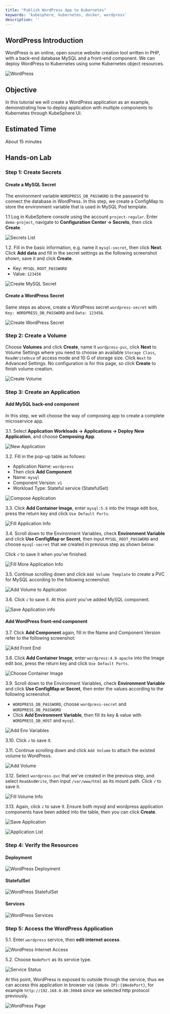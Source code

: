 ```yaml
---
title: "Publish WordPress App to Kubernetes"
keywords: 'kubesphere, kubernetes, docker, wordpress'
description: ''
---
```


## WordPress Introduction

WordPress is an online, open source website creation tool written in PHP, with a back-end database MySQL and a front-end component. We can deploy WordPress to Kubernetes using some Kubernetes object resources.

![WordPress](https://pek3b.qingstor.com/kubesphere-docs/png/20200105181908.png)

## Objective

In this tutorial we will create a WordPress application as an example, demonstrating how to deploy application with multiple components to Kubernetes through KubeSphere UI.

## Estimated Time

About 15 minutes

## Hands-on Lab

### Step 1: Create Secrets

#### Create a MySQL Secret

The environment variable `WORDPRESS_DB_PASSWORD` is the password to connect the database in WordPress. In this step, we create a ConfigMap to store the environment variable that is used in MySQL Pod template.

1.1 Log in KubeSphere console using the account `project-regular`. Enter `demo-project`, navigate to **Configuration Center → Secrets**, then click **Create**.

![Secrets List](https://pek3b.qingstor.com/kubesphere-docs/png/20200105182525.png)

1.2. Fill in the basic information, e.g. name it `mysql-secret`, then click **Next**. Click **Add data** and fill in the secret settings as the following screenshot shown, save it and click **Create**.

- Key: `MYSQL_ROOT_PASSWORD`
- Value: `123456`

![Create MySQL Secret](https://pek3b.qingstor.com/kubesphere-docs/png/20200105182805.png)

#### Create a WordPress Secret

Same steps as above, create a WordPress secret `wordpress-secret` with `Key: WORDPRESS_DB_PASSWORD` and `Data: 123456`.

![Create WordPress Secret](https://pek3b.qingstor.com/kubesphere-docs/png/20200105183314.png)

### Step 2: Create a Volume

Choose **Volumes** and click **Create**, name it `wordpress-pvc`, click **Next** to Volume Settings where you need to choose an available `Storage Class`, `ReadWriteOnce` of access mode and 10 G of storage size. Click `Next` to Advanced Settings. No configuration is for this page, so click **Create** to finish volume creation.

![Create Volume](https://pek3b.qingstor.com/kubesphere-docs/png/20200106000543.png)

### Step 3: Create an Application

#### Add MySQL back-end component

In this step, we will choose the way of composing app to create a complete microservice app.

3.1. Select **Application Workloads → Applications → Deploy New Application**, and choose **Composing App**.

![New Application](https://pek3b.qingstor.com/kubesphere-docs/png/20200106000851.png)

3.2. Fill in the pop-up table as follows:

- Application Name: `wordpress`
- Then click **Add Component**
- Name: `mysql`
- Component Version: `v1`
- Workload Type: Stateful service (StatefulSet)

![Compose Application](https://pek3b.qingstor.com/kubesphere-docs/png/20200106001425.png)

3.3. Click **Add Container Image**, enter `mysql:5.6` into the Image edit box, press the return key and click `Use Default Ports`.

![Fill Application Info](https://pek3b.qingstor.com/kubesphere-docs/png/20200106002012.png)

3.4. Scroll down to the Environment Variables, check **Environment Variable** and click **Use ConfigMap or Secret**, then input `MYSQL_ROOT_PASSWORD` and choose `mysql-secret` that we created in previous step as shown below.

Click `√` to save it when you've finished.

![Fill More Application Info](https://pek3b.qingstor.com/kubesphere-docs/png/20200106002450.png)

3.5. Continue scrolling down and click `Add Volume Template` to create a PVC for MySQL according to the following screenshot.

![Add Volume to Application](https://pek3b.qingstor.com/kubesphere-docs/png/20200106003738.png)

3.6. Click `√` to save it. At this point you've added MySQL component.

![Save Application info](https://pek3b.qingstor.com/kubesphere-docs/png/20200106004012.png)

#### Add WordPress front-end component

3.7. Click **Add Component** again, fill in the Name and Component Version refer to the following screenshot:

![Add Front End](https://pek3b.qingstor.com/kubesphere-docs/png/20200106004302.png)

3.8. Click **Add Container Image**, enter `wordpress:4.8-apache` into the Image edit box, press the return key and click `Use Default Ports`.

![Choose Container Image](https://pek3b.qingstor.com/kubesphere-docs/png/20200106004543.png)

3.9. Scroll down to the Environment Variables, check **Environment Variable** and click **Use ConfigMap or Secret**, then enter the values according to the following screenshot.

- `WORDPRESS_DB_PASSWORD`, choose `wordpress-secret` and `WORDPRESS_DB_PASSWORD`
- Click **Add Environment Variable**, then fill its key & value with `WORDPRESS_DB_HOST` and `mysql`.

![Add Env Variables](https://pek3b.qingstor.com/kubesphere-docs/png/20200106004841.png)

3.10. Click `√` to save it.

3.11. Continue scrolling down and click `Add Volume` to attach the existed volume to WordPress.

![Add Volume](https://pek3b.qingstor.com/kubesphere-docs/png/20200106005242.png)

3.12. Select `wordpress-pvc` that we've created in the previous step, and select `ReadAndWrite`, then input `/var/www/html` as its mount path. Click `√` to save it.

![Fill Volume Info](https://pek3b.qingstor.com/kubesphere-docs/png/20200106005431.png)

3.13. Again, click `√` to save it. Ensure both mysql and wordpress application components have been added into the table, then you can click **Create**.

![Save Application](https://pek3b.qingstor.com/kubesphere-docs/png/20200106005705.png)

![Application List](https://pek3b.qingstor.com/kubesphere-docs/png/20200106010011.png)

### Step 4: Verify the Resources

#### Deployment

![WordPress Deployment](https://pek3b.qingstor.com/kubesphere-docs/png/20200106010223.png)

#### StatefulSet

![WordPress StatefulSet](https://pek3b.qingstor.com/kubesphere-docs/png/20200106010244.png)

#### Services

![WordPress Services](https://pek3b.qingstor.com/kubesphere-docs/png/20200106010312.png)

### Step 5: Access the WordPress Application

5.1. Enter `wordpress` service, then **edit internet access**.

![WordPress Internet Access](https://pek3b.qingstor.com/kubesphere-docs/png/20200106010404.png)

5.2. Choose `NodePort` as its service type.

![Service Status](https://pek3b.qingstor.com/kubesphere-docs/png/20200106010644.png)

At this point, WordPress is exposed to outside through the service, thus we can access this application in browser via `{$Node IP}:{$NodePort}`, for example `http://192.168.0.88:30048` since we selected http protocol previously.

![WordPress Page](https://pek3b.qingstor.com/kubesphere-docs/png/20190716205640.png#alt=)
